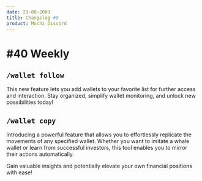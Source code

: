 ```yaml
---
date: 23-08-2003
title: Changelog #0
product: Mochi Discord
---
```


# #40 Weekly

## `/wallet follow`

This new feature lets you add wallets to your favorite list for further access and interaction. Stay organized, simplify wallet monitoring, and unlock new possibilities today!

## `/wallet copy`

Introducing a powerful feature that allows you to effortlessly replicate the movements of any specified wallet. Whether you want to imitate a whale wallet or learn from successful investors, this tool enables you to mirror their actions automatically.

Gain valuable insights and potentially elevate your own financial positions with ease!
